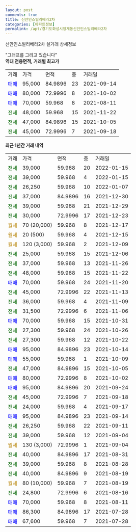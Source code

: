 ```yaml
---
layout: post
comments: true
title: 신안인스빌리베라2차
categories: [아파트정보]
permalink: /apt/경기도화성시청계동신안인스빌리베라2차
---
```


신안인스빌리베라2차 실거래 상세정보

<script type="text/javascript">
  google.charts.load('current', {'packages':['line', 'corechart']});
  google.charts.setOnLoadCallback(drawChart);

  function drawChart() {
    var data = new google.visualization.DataTable();
    data.addColumn('date', '거래일');
    data.addColumn('number', "매매");
    data.addColumn('number', "전세");
    data.addColumn('number', "전매");

    data.addRows([[new Date(Date.parse("2022-01-15")), null, 39000, null], [new Date(Date.parse("2022-01-15")), null, 39000, null], [new Date(Date.parse("2022-01-07")), null, 26250, null], [new Date(Date.parse("2021-12-30")), null, 37000, null], [new Date(Date.parse("2021-12-29")), null, 39000, null], [new Date(Date.parse("2021-12-23")), null, 30000, null], [new Date(Date.parse("2021-12-17")), null, null, null], [new Date(Date.parse("2021-12-15")), null, null, null], [new Date(Date.parse("2021-12-09")), null, null, null], [new Date(Date.parse("2021-12-06")), null, 25000, null], [new Date(Date.parse("2021-11-26")), null, 37000, null], [new Date(Date.parse("2021-11-22")), null, 48000, null], [new Date(Date.parse("2021-11-20")), 70000, null, null], [new Date(Date.parse("2021-11-13")), null, 45000, null], [new Date(Date.parse("2021-11-09")), null, 36000, null], [new Date(Date.parse("2021-11-06")), null, 31500, null], [new Date(Date.parse("2021-10-31")), 70000, null, null], [new Date(Date.parse("2021-10-26")), null, 27300, null], [new Date(Date.parse("2021-10-22")), null, 27300, null], [new Date(Date.parse("2021-10-14")), 95000, null, null], [new Date(Date.parse("2021-10-09")), 55000, null, null], [new Date(Date.parse("2021-10-05")), null, 47000, null], [new Date(Date.parse("2021-10-02")), 80000, null, null], [new Date(Date.parse("2021-09-24")), 95000, null, null], [new Date(Date.parse("2021-09-18")), null, 45000, null], [new Date(Date.parse("2021-09-17")), null, 24000, null], [new Date(Date.parse("2021-09-14")), 95000, null, null], [new Date(Date.parse("2021-09-11")), null, 26250, null], [new Date(Date.parse("2021-09-04")), null, 39000, null], [new Date(Date.parse("2021-09-04")), null, null, null], [new Date(Date.parse("2021-08-31")), null, 40000, null], [new Date(Date.parse("2021-08-28")), null, 39000, null], [new Date(Date.parse("2021-08-19")), null, 40000, null], [new Date(Date.parse("2021-08-19")), null, null, null], [new Date(Date.parse("2021-08-16")), null, 24800, null], [new Date(Date.parse("2021-08-11")), 70000, null, null], [new Date(Date.parse("2021-07-28")), 86300, null, null], [new Date(Date.parse("2021-07-28")), 67600, null, null]]);

    var options = {
      hAxis: {
        format: 'yyyy/MM/dd'
      },    
      lineWidth: 0,
      pointsVisible: true,    
      title: '최근 1년간 유형별 실거래가 분포',
      legend: { position: 'bottom' }
    };

    var formatter = new google.visualization.NumberFormat({pattern:'###,###'} );
    formatter.format(data, 1);
    formatter.format(data, 2);
    
    setTimeout(function() {
        var chart = new google.visualization.LineChart(document.getElementById('columnchart_material'));
        chart.draw(data, (options));
        document.getElementById('loading').style.display = 'none';
    }, 200);
  }
</script>


<div id="loading" style="z-index:20; display: block; margin-left: 0px">"그래프를 그리고 있습니다"</div>
<div id="columnchart_material" style="width: 95%; margin-left: 0px; display: block"></div>
<!-- contents start -->
<b>역대 전용면적, 거래별 최고가</b>
<table class="sortable">
    <tr>
      <td>거래</td>
      <td>가격</td>
      <td>면적</td>
      <td>층</td>
      <td>거래일</td>
    </tr>
        <tr>
          <td><a style="color: blue">매매</a></td>
          <td>95,000</td>
          <td>84.9896</td>
          <td>23</td>
          <td>2021-09-14</td>
        </tr>            <tr>
          <td><a style="color: blue">매매</a></td>
          <td>80,000</td>
          <td>72.9996</td>
          <td>8</td>
          <td>2021-10-02</td>
        </tr>            <tr>
          <td><a style="color: blue">매매</a></td>
          <td>70,000</td>
          <td>59.968</td>
          <td>8</td>
          <td>2021-08-11</td>
        </tr>        
        <tr>
              <td><a style="color: darkgreen">전세</a></td>
              <td>48,000</td>
              <td>59.968</td>
              <td>15</td>
              <td>2021-11-22</td>
            </tr>            <tr>
              <td><a style="color: darkgreen">전세</a></td>
              <td>47,000</td>
              <td>84.9896</td>
              <td>15</td>
              <td>2021-10-05</td>
            </tr>            <tr>
              <td><a style="color: darkgreen">전세</a></td>
              <td>45,000</td>
              <td>72.9996</td>
              <td>7</td>
              <td>2021-09-18</td>
            </tr>        
    
</table>

<b>최근 1년간 거래 내역</b>

<table class="sortable">
    <tr>
      <td>거래</td>
      <td>가격</td>
      <td>면적</td>
      <td>층</td>
      <td>거래일</td>
    </tr>
    <tr>
      <td><a style="color: darkgreen">전세</a></td>
      <td>39,000</td>
      <td>59.968</td>
      <td>20</td>
      <td>2022-01-15</td>
    </tr>          <tr>
      <td><a style="color: darkgreen">전세</a></td>
      <td>39,000</td>
      <td>59.968</td>
      <td>4</td>
      <td>2022-01-15</td>
    </tr>          <tr>
      <td><a style="color: darkgreen">전세</a></td>
      <td>26,250</td>
      <td>59.968</td>
      <td>10</td>
      <td>2022-01-07</td>
    </tr>          <tr>
      <td><a style="color: darkgreen">전세</a></td>
      <td>37,000</td>
      <td>84.9896</td>
      <td>16</td>
      <td>2021-12-30</td>
    </tr>          <tr>
      <td><a style="color: darkgreen">전세</a></td>
      <td>39,000</td>
      <td>59.968</td>
      <td>21</td>
      <td>2021-12-29</td>
    </tr>          <tr>
      <td><a style="color: darkgreen">전세</a></td>
      <td>30,000</td>
      <td>72.9996</td>
      <td>17</td>
      <td>2021-12-23</td>
    </tr>          <tr>
      <td><a style="color: darkgoldenrod">월세</a></td>
      <td>70 (20,000)</td>
      <td>59.968</td>
      <td>8</td>
      <td>2021-12-17</td>
    </tr>          <tr>
      <td><a style="color: darkgoldenrod">월세</a></td>
      <td>20 (500)</td>
      <td>59.968</td>
      <td>4</td>
      <td>2021-12-15</td>
    </tr>          <tr>
      <td><a style="color: darkgoldenrod">월세</a></td>
      <td>120 (3,000)</td>
      <td>59.968</td>
      <td>2</td>
      <td>2021-12-09</td>
    </tr>          <tr>
      <td><a style="color: darkgreen">전세</a></td>
      <td>25,000</td>
      <td>59.968</td>
      <td>15</td>
      <td>2021-12-06</td>
    </tr>          <tr>
      <td><a style="color: darkgreen">전세</a></td>
      <td>37,000</td>
      <td>59.968</td>
      <td>13</td>
      <td>2021-11-26</td>
    </tr>          <tr>
      <td><a style="color: darkgreen">전세</a></td>
      <td>48,000</td>
      <td>59.968</td>
      <td>15</td>
      <td>2021-11-22</td>
    </tr>          <tr>
      <td><a style="color: blue">매매</a></td>
      <td>70,000</td>
      <td>59.968</td>
      <td>24</td>
      <td>2021-11-20</td>
    </tr>          <tr>
      <td><a style="color: darkgreen">전세</a></td>
      <td>45,000</td>
      <td>72.9996</td>
      <td>22</td>
      <td>2021-11-13</td>
    </tr>          <tr>
      <td><a style="color: darkgreen">전세</a></td>
      <td>36,000</td>
      <td>59.968</td>
      <td>4</td>
      <td>2021-11-09</td>
    </tr>          <tr>
      <td><a style="color: darkgreen">전세</a></td>
      <td>31,500</td>
      <td>72.9996</td>
      <td>6</td>
      <td>2021-11-06</td>
    </tr>          <tr>
      <td><a style="color: blue">매매</a></td>
      <td>70,000</td>
      <td>59.968</td>
      <td>15</td>
      <td>2021-10-31</td>
    </tr>          <tr>
      <td><a style="color: darkgreen">전세</a></td>
      <td>27,300</td>
      <td>59.968</td>
      <td>24</td>
      <td>2021-10-26</td>
    </tr>          <tr>
      <td><a style="color: darkgreen">전세</a></td>
      <td>27,300</td>
      <td>59.968</td>
      <td>12</td>
      <td>2021-10-22</td>
    </tr>          <tr>
      <td><a style="color: blue">매매</a></td>
      <td>95,000</td>
      <td>84.9896</td>
      <td>23</td>
      <td>2021-10-14</td>
    </tr>          <tr>
      <td><a style="color: blue">매매</a></td>
      <td>55,000</td>
      <td>59.968</td>
      <td>1</td>
      <td>2021-10-09</td>
    </tr>          <tr>
      <td><a style="color: darkgreen">전세</a></td>
      <td>47,000</td>
      <td>84.9896</td>
      <td>15</td>
      <td>2021-10-05</td>
    </tr>          <tr>
      <td><a style="color: blue">매매</a></td>
      <td>80,000</td>
      <td>72.9996</td>
      <td>8</td>
      <td>2021-10-02</td>
    </tr>          <tr>
      <td><a style="color: blue">매매</a></td>
      <td>95,000</td>
      <td>84.9896</td>
      <td>20</td>
      <td>2021-09-24</td>
    </tr>          <tr>
      <td><a style="color: darkgreen">전세</a></td>
      <td>45,000</td>
      <td>72.9996</td>
      <td>7</td>
      <td>2021-09-18</td>
    </tr>          <tr>
      <td><a style="color: darkgreen">전세</a></td>
      <td>24,000</td>
      <td>59.968</td>
      <td>4</td>
      <td>2021-09-17</td>
    </tr>          <tr>
      <td><a style="color: blue">매매</a></td>
      <td>95,000</td>
      <td>84.9896</td>
      <td>23</td>
      <td>2021-09-14</td>
    </tr>          <tr>
      <td><a style="color: darkgreen">전세</a></td>
      <td>26,250</td>
      <td>59.968</td>
      <td>22</td>
      <td>2021-09-11</td>
    </tr>          <tr>
      <td><a style="color: darkgreen">전세</a></td>
      <td>39,000</td>
      <td>59.968</td>
      <td>12</td>
      <td>2021-09-04</td>
    </tr>          <tr>
      <td><a style="color: darkgoldenrod">월세</a></td>
      <td>130 (3,000)</td>
      <td>72.9996</td>
      <td>1</td>
      <td>2021-09-04</td>
    </tr>          <tr>
      <td><a style="color: darkgreen">전세</a></td>
      <td>40,000</td>
      <td>84.9896</td>
      <td>17</td>
      <td>2021-08-31</td>
    </tr>          <tr>
      <td><a style="color: darkgreen">전세</a></td>
      <td>39,000</td>
      <td>59.968</td>
      <td>8</td>
      <td>2021-08-28</td>
    </tr>          <tr>
      <td><a style="color: darkgreen">전세</a></td>
      <td>40,000</td>
      <td>84.9896</td>
      <td>9</td>
      <td>2021-08-19</td>
    </tr>          <tr>
      <td><a style="color: darkgoldenrod">월세</a></td>
      <td>80 (10,000)</td>
      <td>59.968</td>
      <td>7</td>
      <td>2021-08-19</td>
    </tr>          <tr>
      <td><a style="color: darkgreen">전세</a></td>
      <td>24,800</td>
      <td>72.9996</td>
      <td>6</td>
      <td>2021-08-16</td>
    </tr>          <tr>
      <td><a style="color: blue">매매</a></td>
      <td>70,000</td>
      <td>59.968</td>
      <td>8</td>
      <td>2021-08-11</td>
    </tr>          <tr>
      <td><a style="color: blue">매매</a></td>
      <td>86,300</td>
      <td>84.9896</td>
      <td>17</td>
      <td>2021-07-28</td>
    </tr>          <tr>
      <td><a style="color: blue">매매</a></td>
      <td>67,600</td>
      <td>59.968</td>
      <td>7</td>
      <td>2021-07-28</td>
    </tr>      </table>
<!-- contents end -->    

